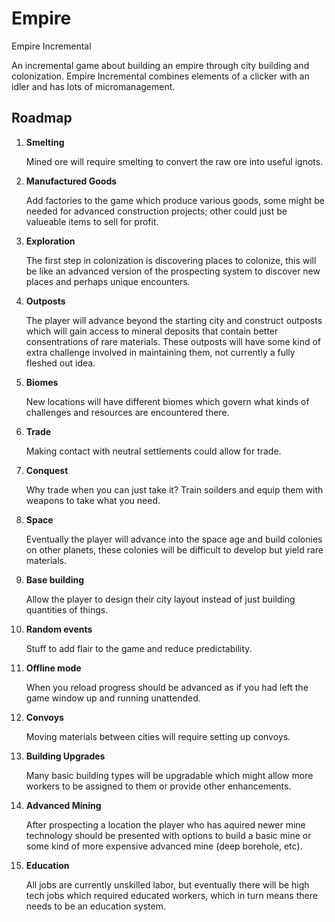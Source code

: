 # Empire
Empire Incremental

An incremental game about building an empire through city building and colonization.
Empire Incremental combines elements of a clicker with an idler and has lots of micromanagement.

## Roadmap
1. __Smelting__

    Mined ore will require smelting to convert the raw ore into useful ignots.
    
2. __Manufactured Goods__

    Add factories to the game which produce various goods, some might be needed for advanced construction projects; other could just be valueable items to sell for profit.

3. __Exploration__

	The first step in colonization is discovering places to colonize, this will be like an advanced version of the prospecting system to discover new places and perhaps unique encounters.

4. __Outposts__

	The player will advance beyond the starting city and construct outposts which will gain access to mineral deposits that contain better consentrations of rare materials. These outposts will have some kind of extra challenge involved in maintaining them, not currently a fully fleshed out idea.

5. __Biomes__

	New locations will have different biomes which govern what kinds of challenges and resources are encountered there.

6. __Trade__

	Making contact with neutral settlements could allow for trade.

7. __Conquest__

	Why trade when you can just take it? Train soilders and equip them with weapons to take what you need.

8. __Space__

	Eventually the player will advance into the space age and build colonies on other planets, these colonies will be difficult to develop but yield rare materials.

9. __Base building__

	Allow the player to design their city layout instead of just building quantities of things.

10. __Random events__

	Stuff to add flair to the game and reduce predictability.

11. __Offline mode__

	When you reload progress should be advanced as if you had left the game window up and running unattended.

12. __Convoys__

    Moving materials between cities will require setting up convoys.
    
13. __Building Upgrades__

    Many basic building types will be upgradable which might allow more workers to be assigned to them or provide other enhancements.
    
14. __Advanced Mining__

    After prospecting a location the player who has aquired newer mine technology should be presented with options to build a basic mine or some kind of more expensive advanced mine (deep borehole, etc).

15. __Education__

    All jobs are currently unskilled labor, but eventually there will be high tech jobs which required educated workers, which in turn means there needs to be an education system.
